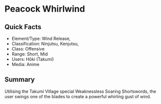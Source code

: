 # Peacock Whirlwind

## Quick Facts
- Element/Type: Wind Release,
- Classification: Ninjutsu, Kenjutsu,
- Class: Offensive
- Range: Short, Mid
- Users: Hōki (Takumi)
- Media: Anime

## Summary
Utilising the Takumi Village special Weaknessless Soaring Shortswords, the user swings one of the blades to create a powerful whirling gust of wind.
